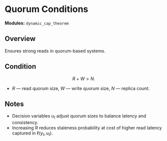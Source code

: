 # Quorum Conditions

**Modules:** `dynamic_cap_theorem`

## Overview

Ensures strong reads in quorum-based systems.

## Condition

$$R + W > N.$$

- $R$ — read quorum size, $W$ — write quorum size, $N$ — replica count.

## Notes

- Decision variables $u_t$ adjust quorum sizes to balance latency and
  consistency.
- Increasing $R$ reduces staleness probability at cost of higher read latency
  captured in $\ell(y_t, u_t)$.
